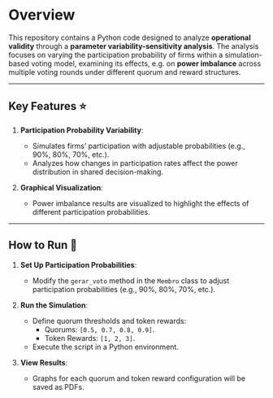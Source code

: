 # Overview
This repository contains a Python code designed to analyze **operational validity** through a **parameter variability-sensitivity analysis**. The analysis focuses on varying the participation probability of firms within a simulation-based voting model, examining its effects, e.g. on **power imbalance** across multiple voting rounds under different quorum and reward structures.

---

## Key Features :star:

1. **Participation Probability Variability**:
   - Simulates firms’ participation with adjustable probabilities (e.g., 90%, 80%, 70%, etc.).
   - Analyzes how changes in participation rates affect the power distribution in shared decision-making.

3. **Graphical Visualization**:
   - Power imbalance results are visualized to highlight the effects of different participation probabilities.

---


## How to Run :checkered_flag:

1. **Set Up Participation Probabilities**:
   - Modify the `gerar_voto` method in the `Membro` class to adjust participation probabilities (e.g., 90%, 80%, 70%, etc.).

2. **Run the Simulation**:
   - Define quorum thresholds and token rewards:
     - Quorums: `[0.5, 0.7, 0.8, 0.9]`.
     - Token Rewards: `[1, 2, 3]`.
   - Execute the script in a Python environment.

3. **View Results**:
   - Graphs for each quorum and token reward configuration will be saved as PDFs.
